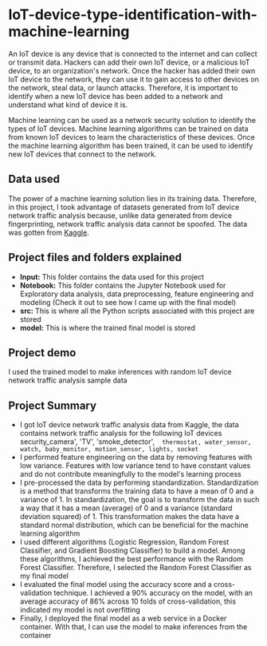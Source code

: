 # IoT-device-type-identification-with-machine-learning


An IoT device is any device that is connected to the internet and can collect or transmit data. Hackers can add their own IoT device, or a malicious IoT device, to an organization's network. Once the hacker has added their own IoT device to the network, they can use it to gain access to other devices on the network, steal data, or launch attacks.
Therefore, it is important to identify when a new IoT device has been added to a network and understand what kind of device it is.

Machine learning can be used as a network security solution to identify the types of IoT devices. Machine learning algorithms can be trained on data from known IoT devices to learn the characteristics of these devices. Once the machine learning algorithm has been trained, it can be used to identify new IoT devices that connect to the network.

## Data used
The power of a machine learning solution lies in its training data. Therefore, in this project, I took advantage of datasets generated from IoT device network traffic analysis because, unlike data generated from device fingerprinting, network traffic analysis data cannot be spoofed.
The data was gotten from [Kaggle](https://www.kaggle.com/datasets/fanbyprinciple/iot-device-identification). 

## Project files and folders explained
- **Input:** This folder contains the data used for this project
- **Notebook:** This folder contains the Jupyter Notebook used for Exploratory data analysis, data preprocessing, feature engineering and modeling (Check it out to see how I came up with the final model)
- **src:** This is where all the Python scripts associated with this project are stored
- **model:** This is where the trained final model is stored

## Project demo
I used the trained model to make inferences with random IoT device network traffic analysis sample data

## Project Summary
- I got IoT device network traffic analysis data from Kaggle, the data contains network traffic analysis for the following IoT devices security_camera', 'TV', 'smoke_detector', ``` ``` ```thermostat, water_sensor, watch, baby_monitor, motion_sensor, lights, socket```
- I performed feature engineering on the data by removing features with low variance. Features with low variance tend to have constant values and do not contribute meaningfully to the model's learning process
- I pre-processed the data by performing standardization. Standardization is a method that transforms the training data to have a mean of 0 and a variance of 1.
In standardization, the goal is to transform the data in such a way that it has a mean (average) of 0 and a variance (standard deviation squared) of 1. This transformation makes the data have a standard normal distribution, which can be beneficial for the machine learning algorithm
- I used different algorithms (Logistic Regression, Random Forest Classifier, and Gradient Boosting Classifier) to build a model. Among these algorithms, I achieved the best performance with the Random Forest Classifier. Therefore, I selected the Random Forest Classifier as my final model
- I evaluated the final model using the accuracy score and a cross-validation technique. I achieved a 90% accuracy on the model, with an average accuracy of 86% across 10 folds of cross-validation, this indicated my model is not overfitting
- Finally, I deployed the final model as a web service in a Docker container. With that, I can use the model to make inferences from the container
  

